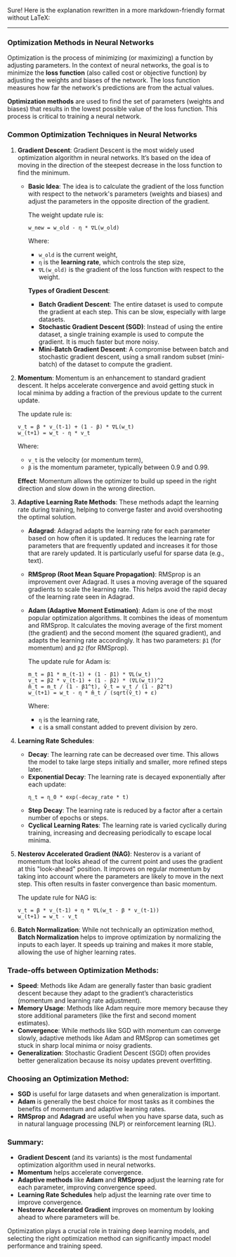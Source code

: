 Sure! Here is the explanation rewritten in a more markdown-friendly format without LaTeX:

---

### **Optimization Methods in Neural Networks**

Optimization is the process of minimizing (or maximizing) a function by adjusting parameters. In the context of neural networks, the goal is to minimize the **loss function** (also called cost or objective function) by adjusting the weights and biases of the network. The loss function measures how far the network's predictions are from the actual values.

**Optimization methods** are used to find the set of parameters (weights and biases) that results in the lowest possible value of the loss function. This process is critical to training a neural network.

### **Common Optimization Techniques in Neural Networks**

1. **Gradient Descent**:
   Gradient Descent is the most widely used optimization algorithm in neural networks. It’s based on the idea of moving in the direction of the steepest decrease in the loss function to find the minimum.

   - **Basic Idea**: 
     The idea is to calculate the gradient of the loss function with respect to the network's parameters (weights and biases) and adjust the parameters in the opposite direction of the gradient.
   
     The weight update rule is:
     ```
     w_new = w_old - η * ∇L(w_old)
     ```
     Where:
     - `w_old` is the current weight,
     - `η` is the **learning rate**, which controls the step size,
     - `∇L(w_old)` is the gradient of the loss function with respect to the weight.
   
     **Types of Gradient Descent**:
     - **Batch Gradient Descent**: The entire dataset is used to compute the gradient at each step. This can be slow, especially with large datasets.
     - **Stochastic Gradient Descent (SGD)**: Instead of using the entire dataset, a single training example is used to compute the gradient. It is much faster but more noisy.
     - **Mini-Batch Gradient Descent**: A compromise between batch and stochastic gradient descent, using a small random subset (mini-batch) of the dataset to compute the gradient.

2. **Momentum**:
   Momentum is an enhancement to standard gradient descent. It helps accelerate convergence and avoid getting stuck in local minima by adding a fraction of the previous update to the current update.

   The update rule is:
   ```
   v_t = β * v_(t-1) + (1 - β) * ∇L(w_t)
   w_(t+1) = w_t - η * v_t
   ```
   Where:
   - `v_t` is the velocity (or momentum term),
   - `β` is the momentum parameter, typically between 0.9 and 0.99.
   
   **Effect**: Momentum allows the optimizer to build up speed in the right direction and slow down in the wrong direction.

3. **Adaptive Learning Rate Methods**:
   These methods adapt the learning rate during training, helping to converge faster and avoid overshooting the optimal solution.

   - **Adagrad**: Adagrad adapts the learning rate for each parameter based on how often it is updated. It reduces the learning rate for parameters that are frequently updated and increases it for those that are rarely updated. It is particularly useful for sparse data (e.g., text).
   
   - **RMSprop (Root Mean Square Propagation)**: RMSprop is an improvement over Adagrad. It uses a moving average of the squared gradients to scale the learning rate. This helps avoid the rapid decay of the learning rate seen in Adagrad.
   
   - **Adam (Adaptive Moment Estimation)**: Adam is one of the most popular optimization algorithms. It combines the ideas of momentum and RMSprop. It calculates the moving average of the first moment (the gradient) and the second moment (the squared gradient), and adapts the learning rate accordingly. It has two parameters: `β1` (for momentum) and `β2` (for RMSprop).
   
     The update rule for Adam is:
     ```
     m_t = β1 * m_(t-1) + (1 - β1) * ∇L(w_t)
     v_t = β2 * v_(t-1) + (1 - β2) * (∇L(w_t))^2
     m̂_t = m_t / (1 - β1^t), v̂_t = v_t / (1 - β2^t)
     w_(t+1) = w_t - η * m̂_t / (sqrt(v̂_t) + ε)
     ```
     Where:
     - `η` is the learning rate,
     - `ε` is a small constant added to prevent division by zero.

4. **Learning Rate Schedules**:
   - **Decay**: The learning rate can be decreased over time. This allows the model to take large steps initially and smaller, more refined steps later.
   - **Exponential Decay**: The learning rate is decayed exponentially after each update:
     ```
     η_t = η_0 * exp(-decay_rate * t)
     ```
   - **Step Decay**: The learning rate is reduced by a factor after a certain number of epochs or steps.
   - **Cyclical Learning Rates**: The learning rate is varied cyclically during training, increasing and decreasing periodically to escape local minima.

5. **Nesterov Accelerated Gradient (NAG)**:
   Nesterov is a variant of momentum that looks ahead of the current point and uses the gradient at this "look-ahead" position. It improves on regular momentum by taking into account where the parameters are likely to move in the next step. This often results in faster convergence than basic momentum.

   The update rule for NAG is:
   ```
   v_t = β * v_(t-1) + η * ∇L(w_t - β * v_(t-1))
   w_(t+1) = w_t - v_t
   ```

6. **Batch Normalization**:
   While not technically an optimization method, **Batch Normalization** helps to improve optimization by normalizing the inputs to each layer. It speeds up training and makes it more stable, allowing the use of higher learning rates.

### **Trade-offs between Optimization Methods**:
- **Speed**: Methods like Adam are generally faster than basic gradient descent because they adapt to the gradient’s characteristics (momentum and learning rate adjustment).
- **Memory Usage**: Methods like Adam require more memory because they store additional parameters (like the first and second moment estimates).
- **Convergence**: While methods like SGD with momentum can converge slowly, adaptive methods like Adam and RMSprop can sometimes get stuck in sharp local minima or noisy gradients.
- **Generalization**: Stochastic Gradient Descent (SGD) often provides better generalization because its noisy updates prevent overfitting.

### **Choosing an Optimization Method**:
- **SGD** is useful for large datasets and when generalization is important.
- **Adam** is generally the best choice for most tasks as it combines the benefits of momentum and adaptive learning rates.
- **RMSprop** and **Adagrad** are useful when you have sparse data, such as in natural language processing (NLP) or reinforcement learning (RL).

### **Summary**:
- **Gradient Descent** (and its variants) is the most fundamental optimization algorithm used in neural networks.
- **Momentum** helps accelerate convergence.
- **Adaptive methods** like **Adam** and **RMSprop** adjust the learning rate for each parameter, improving convergence speed.
- **Learning Rate Schedules** help adjust the learning rate over time to improve convergence.
- **Nesterov Accelerated Gradient** improves on momentum by looking ahead to where parameters will be.

Optimization plays a crucial role in training deep learning models, and selecting the right optimization method can significantly impact model performance and training speed.